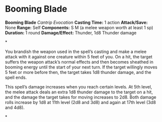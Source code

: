 # Booming Blade

**Booming Blade**
_Cantrip Evocation_
**Casting Time:** 1 action
**Attack/Save:** None
**Range:** Self
**Components:** S M (a melee weapon worth at least 1 sp)
**Duration:** 1 round
**Damage/Effect:** Thunder, 1d8 Thunder damage

*<p>You brandish the weapon used in the spell’s casting and make a melee attack with it against one creature within 5 feet of you. On a hit, the target suffers the weapon attack’s normal effects and then becomes sheathed in booming energy until the start of your next turn. If the target willingly moves 5 feet or more before then, the target takes 1d8 thunder damage, and the spell ends.

This spell’s damage increases when you reach certain levels. At 5th level, the melee attack deals an extra 1d8 thunder damage to the target on a hit, and the damage the target takes for moving increases to 2d8. Both damage rolls increase by 1d8 at 11th level (2d8 and 3d8) and again at 17th level (3d8 and 4d8).</p>*